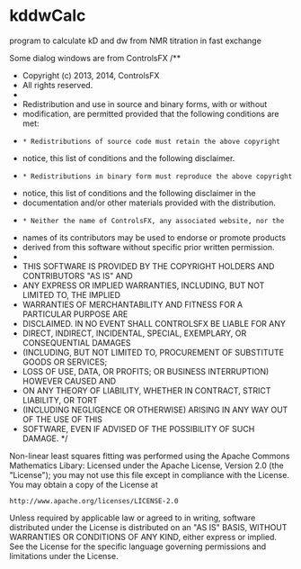 # kddwCalc
program to calculate kD and dw from NMR titration in fast exchange





Some dialog windows are from ControlsFX
/**
 * Copyright (c) 2013, 2014, ControlsFX
 * All rights reserved.
 *
 * Redistribution and use in source and binary forms, with or without
 * modification, are permitted provided that the following conditions are met:
 *     * Redistributions of source code must retain the above copyright
 * notice, this list of conditions and the following disclaimer.
 *     * Redistributions in binary form must reproduce the above copyright
 * notice, this list of conditions and the following disclaimer in the
 * documentation and/or other materials provided with the distribution.
 *     * Neither the name of ControlsFX, any associated website, nor the
 * names of its contributors may be used to endorse or promote products
 * derived from this software without specific prior written permission.
 *
 * THIS SOFTWARE IS PROVIDED BY THE COPYRIGHT HOLDERS AND CONTRIBUTORS "AS IS" AND
 * ANY EXPRESS OR IMPLIED WARRANTIES, INCLUDING, BUT NOT LIMITED TO, THE IMPLIED
 * WARRANTIES OF MERCHANTABILITY AND FITNESS FOR A PARTICULAR PURPOSE ARE
 * DISCLAIMED. IN NO EVENT SHALL CONTROLSFX BE LIABLE FOR ANY
 * DIRECT, INDIRECT, INCIDENTAL, SPECIAL, EXEMPLARY, OR CONSEQUENTIAL DAMAGES
 * (INCLUDING, BUT NOT LIMITED TO, PROCUREMENT OF SUBSTITUTE GOODS OR SERVICES;
 * LOSS OF USE, DATA, OR PROFITS; OR BUSINESS INTERRUPTION) HOWEVER CAUSED AND
 * ON ANY THEORY OF LIABILITY, WHETHER IN CONTRACT, STRICT LIABILITY, OR TORT
 * (INCLUDING NEGLIGENCE OR OTHERWISE) ARISING IN ANY WAY OUT OF THE USE OF THIS
 * SOFTWARE, EVEN IF ADVISED OF THE POSSIBILITY OF SUCH DAMAGE.
 */
 
 Non-linear least squares fitting was performed using the Apache Commons Mathematics Libary:
Licensed under the Apache License, Version 2.0 (the "License");
you may not use this file except in compliance with the License.
You may obtain a copy of the License at

    http://www.apache.org/licenses/LICENSE-2.0

Unless required by applicable law or agreed to in writing, software
distributed under the License is distributed on an "AS IS" BASIS,
WITHOUT WARRANTIES OR CONDITIONS OF ANY KIND, either express or implied.
See the License for the specific language governing permissions and
limitations under the License.
